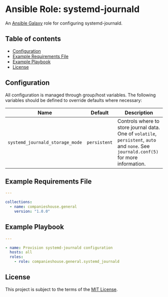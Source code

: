 # Ansible Role: systemd-journald 

An [Ansible Galaxy](https://galaxy.ansible.com/) role for configuring systemd-journald.

## Table of contents

* [Configuration][1]
* [Example Requirements File][2]
* [Example Playbook][3]
* [License][4]

[1]: #configuration
[2]: #example-requirements-file
[3]: #example-playbook
[4]: #license

## Configuration

All configuration is managed through group/host variables. The following variables should be defined to override defaults where necessary:

| Name           | Default             | Description                                                                           |
|----------------|---------------------|---------------------------------------------------------------------------------------|
| `systemd_journald_storage_mode` | `persistent` | Controls where to store journal data. One of `volatile`, `persistent`, `auto` and `none`. See `journald.conf(5)` for more information. |

## Example Requirements File

```yml
---

collections:
  - name: companieshouse.general
    version: "1.0.0"
```

## Example Playbook

```yml
---

- name: Provision systemd-journald configuration
  hosts: all
  roles:
    - role: companieshouse.general.systemd_journald
```

## License

This project is subject to the terms of the [MIT License](/LICENSE).
